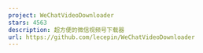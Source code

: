 ```yaml
---
project: WeChatVideoDownloader
stars: 4563
description: 超方便的微信视频号下载器
url: https://github.com/lecepin/WeChatVideoDownloader
---
```



